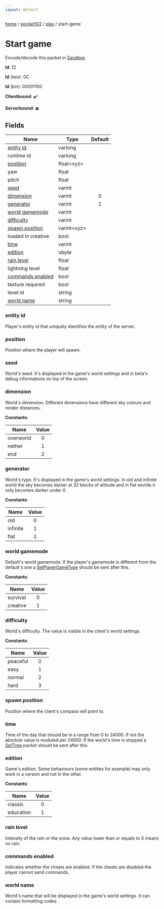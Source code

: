 ```yaml
---
layout: default
---
```


[home](/)  /  [pocket102](/protocol/pocket102)  /  [play](/protocol/pocket102/play)  /  start-game

# Start game

Encode/decode this packet in [Sandbox](../../../sandbox/pocket102#play.start_game)

**Id**: 12

**Id** (hex): 0C

**Id** (bin): 00001100

**Clientbound**: ✔️

**Serverbound**: ✖️

## Fields

Name | Type | Default
---|---|:---:
[entity id](#entity-id) | varlong | 
runtime id | varlong | 
[position](#position) | float&lt;xyz&gt; | 
yaw | float | 
pitch | float | 
[seed](#seed) | varint | 
[dimension](#dimension) | varint | 0
[generator](#generator) | varint | 1
[world gamemode](#world-gamemode) | varint | 
[difficulty](#difficulty) | varint | 
[spawn position](#spawn-position) | varint&lt;xyz&gt; | 
loaded in creative | bool | 
[time](#time) | varint | 
[edition](#edition) | ubyte | 
[rain level](#rain-level) | float | 
lightning level | float | 
[commands enabled](#commands-enabled) | bool | 
texture required | bool | 
level id | string | 
[world name](#world-name) | string | 

### entity id

Player's entity id that uniquely identifies the entity of the server.

### position

Position where the player will spawn.

### seed

World's seed. It's displayed in the game's world settings and in beta's debug informations on top of the screen.

### dimension

World's dimension. Different dimensions have different sky colours and render distances.

**Constants**:

Name | Value
---|:---:
overworld | 0
nether | 1
end | 2

### generator

World's type. It's displayed in the game's world settings.
In old and infinite world the sky becomes darker at 32 blocks of altitude and in flat worlds it only becomes darker under 0.

**Constants**:

Name | Value
---|:---:
old | 0
infinite | 1
flat | 2

### world gamemode

Default's world gamemode. If the player's gamemode is different from the default's one a [SetPlayerGameType](#play_set-player-game-type) should be sent after this.

**Constants**:

Name | Value
---|:---:
survival | 0
creative | 1

### difficulty

World's difficulty. The value is visible in the client's world settings.

**Constants**:

Name | Value
---|:---:
peaceful | 0
easy | 1
normal | 2
hard | 3

### spawn position

Position where the client's compass will point to.

### time

Time of the day that should be in a range from 0 to 24000. If not the absolute value is moduled per 24000.
If the world's time is stopped a [SetTime](#play_set-time) packet should be sent after this.

### edition

Game's edition. Some behaviours (some entities for example) may only work in a version and not in the other.

**Constants**:

Name | Value
---|:---:
classic | 0
education | 1

### rain level

Intensity of the rain or the snow. Any value lower than or equals to 0 means no rain.

### commands enabled

Indicates whether the cheats are enabled. If the cheats are disabled the player cannot send commands.

### world name

World's name that will be displayed in the game's world settings. It can contain formatting codes.
